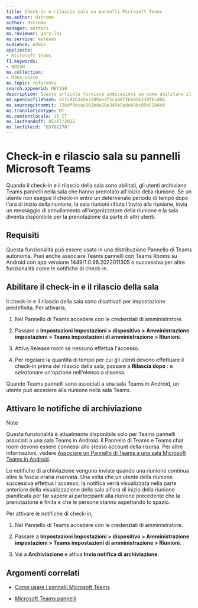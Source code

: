 ```yaml
---
title: Check-in e rilascio sala su pannelli Microsoft Teams
ms.author: dstrome
author: dstrome
manager: serdars
ms.reviewer: gary.lai
ms.service: msteams
audience: Admin
appliesto:
- Microsoft Teams
f1.keywords:
- NOCSH
ms.collection:
- M365-voice
ms.topic: reference
search.appverid: MET150
description: Questo articolo fornisce indicazioni su come abilitare il check-in e il rilascio della sala Teams dispositivi con pannelli.
ms.openlocfilehash: a1fc01b349a2189ab2f5ca09ff6b856338fbcdbb
ms.sourcegitcommit: 726df9ecac561bda18e349a5adab9bc85e52844d
ms.translationtype: MT
ms.contentlocale: it-IT
ms.lasthandoff: 05/27/2022
ms.locfileid: "65761278"
---
```

# <a name="check-in-and-room-release-on-microsoft-teams-panels"></a>Check-in e rilascio sala su pannelli Microsoft Teams

Quando il check-in e il rilascio della sala sono abilitati, gli utenti archiviano Teams pannelli nella sala che hanno prenotato all'inizio della riunione. Se un utente non esegue il check-in entro un determinato periodo di tempo dopo l'ora di inizio della riunione, la sala riunioni rifiuta l'invito alla riunione, invia un messaggio di annullamento all'organizzatore della riunione e la sala diventa disponibile per la prenotazione da parte di altri utenti.  

## <a name="requirements"></a>Requisiti 

Questa funzionalità può essere usata in una distribuzione Pannello di Teams autonoma. Puoi anche associare Teams pannelli con Teams Rooms su Android con app versione 1449/1.0.96.2022011305 o successiva per altre funzionalità come le notifiche di check-in.  

## <a name="enable-check-in-and-room-release"></a>Abilitare il check-in e il rilascio della sala 

Il check-in e il rilascio della sala sono disattivati per impostazione predefinita. Per attivarla,  

1. Nel Pannello di Teams accedere con le credenziali di amministratore.  

2. Passare a **Impostazioni Impostazioni > dispositivo > Amministrazione impostazioni > Teams impostazioni di amministrazione > Riunioni**.

3. Attiva Release room se nessuno effettua l'accesso.

4. Per regolare la quantità di tempo per cui gli utenti devono effettuare il check-in prima del rilascio della sala, passare a **Rilascia dopo** : e selezionare un'opzione nell'elenco a discesa.  

Quando Teams pannelli sono associati a una sala Teams in Android, un utente può accedere alla riunione nella sala Teams.  

## <a name="turn-on-check-in-notifications"></a>Attivare le notifiche di archiviazione

> [!NOTE]
> Questa funzionalità è attualmente disponibile solo per Teams pannelli associati a una sala Teams in Android. Il Pannello di Teams e Teams chat room devono essere connessi allo stesso account della risorsa. Per altre informazioni, vedere [Associare un Pannello di Teams a una sala Microsoft Teams in Android](use-teams-panels.md#pair-a-teams-panel-with-a-microsoft-teams-room-on-android).  

Le notifiche di archiviazione vengono inviate quando una riunione continua oltre la fascia oraria riservata. Una volta che un utente della riunione successiva effettua l'accesso, la notifica verrà visualizzata nella parte anteriore della visualizzazione della sala all'ora di inizio della riunione pianificata per far sapere ai partecipanti alla riunione precedente che la prenotazione è finita e che le persone stanno aspettando lo spazio.  

Per attivare le notifiche di check-in,  

1. Nel Pannello di Teams accedere con le credenziali di amministratore. 

2. Passare a **Impostazioni Impostazioni > dispositivo > Amministrazione impostazioni > Teams impostazioni di amministrazione > Riunioni**.

3. Vai a **Archiviazione** e attiva **Invia notifica di archiviazione**.

## <a name="related-topics"></a>Argomenti correlati

- [Come usare i pannelli Microsoft Teams](use-teams-panels.md)

- [Microsoft Teams pannelli](teams-panels.md)
